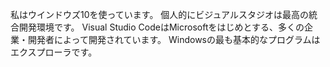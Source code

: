 私はウインドウズ10を使っています。
個人的にビジュアルスタジオは最高の統合開発環境です。
Visual Studio CodeはMicrosoftをはじめとする、多くの企業・開発者によって開発されています。
Windowsの最も基本的なプログラムはエクスプローラです。
